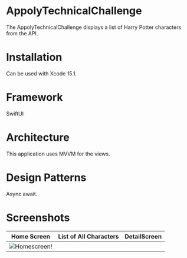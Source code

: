 # AppolyTechnicalChallenge
The AppolyTechnicalChallenge displays a list of Harry Potter characters from the API.

# Installation
Can be used with Xcode 15.1.

# Framework
SwiftUI

# Architecture
This application uses MVVM for the views.

# Design Patterns
Async await.

# Screenshots

|Home Screen|List of All Characters|DetailScreen|
|---|---|---|
|![Homescreen!](Users/macbook/Desktop/HomeScreen.png)|

